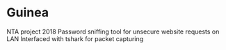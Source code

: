 # Guinea
NTA project 2018
Password sniffing tool for unsecure website requests on LAN
Interfaced with tshark for packet capturing
